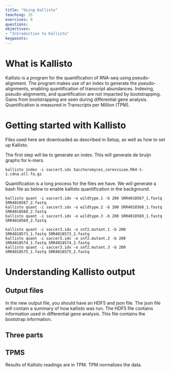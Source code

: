 ```yaml
---
title: "Using Kallisto"
teaching: 15
exercises: 0
questions:
objectives:
- "Introduction to Kallisto"
keypoints:
---
```


# What is Kallisto

Kallisto is a program for the quantification of RNA-seq using pseudo-alignment.  The program makes
use of an index to generate the pseudo-alignments, enabling quantification of transcript
abundances.  Indexing, pseudo-alignments, and quantification are not impacted by
bootstrapping.  Gains from bootstrapping are seen during differential gene analysis.  Quantification
is measured in Transcripts per Million (TPM).

# Getting started with Kallisto

Files used here are downloaded as described in Setup, as well as how to set up Kallisto.

The first step will be to generate an index.  This will generate de bruijn graphs for k-mers.

```
kallisto index -i saccer3.idx Saccharomyces_cerevisiae.R64-1-1.cdna.all.fa.gz
```

Quantification is a long process for the files we have.  We will generate a bash file as below to
enable kallisto quantification in the background.

```
kallisto quant -i saccer3.idx -o wildtype.1 -b 200 SRR4018567_1.fastq SRR4018567_2.fastq
kallisto quant -i saccer3.idx -o wildtype.2 -b 200 SRR4018568_1.fastq SRR4018568_2.fastq
kallisto quant -i saccer3.idx -o wildtype.3 -b 200 SRR4018569_1.fastq SRR4018569_2.fastq

kallisto quant -i saccer3.idx -o snf2.mutant.1 -b 200 SRR4018573_1.fastq SRR4018573_2.fastq
kallisto quant -i saccer3.idx -o snf2.mutant.2 -b 200 SRR4018574_1.fastq SRR4018574_2.fastq
kallisto quant -i saccer3.idx -o snf2.mutant.3 -b 200 SRR4018575_1.fastq SRR4018575_2.fastq
```

# Understanding Kallisto output

## Output files

In the new output file, you should have an HDF5 and json file.  The json file will contain a summary
of how kallisto was run.  The HDF5 file contains information used in differential gene analysis.
This file contains the bootstrap information.



## Three parts

<!-- Kallisto can be divided into three parts: -->

<!-- 1. Indexing -->
<!-- 2. Pseudo-alignment -->
<!-- 3. Quantification -->



## TPMS

Results of Kallisto readings are in TPM.  TPM normalizes the data.
